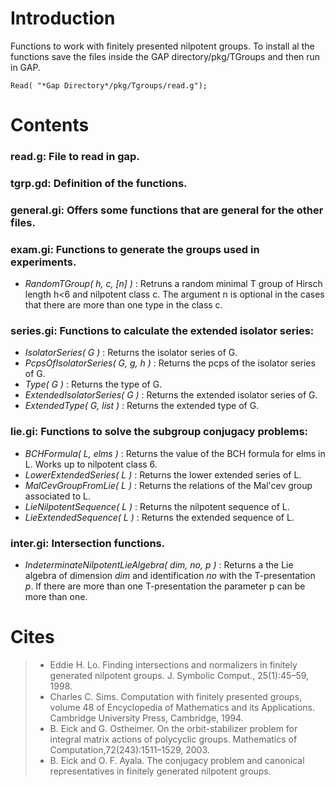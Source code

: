 # Introduction

Functions to work with finitely presented nilpotent groups.
To install al the functions save the files inside the GAP directory/pkg/TGroups and then run in GAP.
```
Read( "*Gap Directory*/pkg/Tgroups/read.g");
```

# Contents

### read.g:       File to read in gap.

### tgrp.gd:      Definition of the functions.

### general.gi:   Offers some functions that are general for the other files.

### exam.gi:      Functions to generate the groups used in experiments.
  - *RandomTGroup( h, c, [n] )* : Retruns a random minimal T group of Hirsch length h<6 and nilpotent class c. The argument n is optional in the cases that there are more than one type in the class c.

### series.gi: Functions to calculate the extended isolator series:
- *IsolatorSeries( G )* : Returns the isolator series of G.
- *PcpsOfIsolatorSeries( G, g, h )* : Returns the pcps of the isolator series of G.
- *Type( G )* : Returns the type of G.
- *ExtendedIsolatorSeries( G )* : Returns the extended isolator series of G.
- *ExtendedType( G, list )* : Returns the extended type of G.

### lie.gi: Functions to solve the subgroup conjugacy problems:
  - *BCHFormula( L, elms )* : Returns the value of the BCH formula for elms in L. Works up to nilpotent class 6.
  - *LowerExtendedSeries( L )* : Returns the lower extended series of L.
  - *MalCevGroupFromLie( L )* : Returns the relations of the Mal'cev group associated to L.
  - *LieNilpotentSequence( L )* : Returns the nilpotent sequence of L.
  - *LieExtendedSequence( L )* : Returns the extended sequence of L.
### inter.gi: Intersection functions.
  - *IndeterminateNilpotentLieAlgebra( dim, no, p )* : Returns a the Lie algebra of dimension *dim* and identification *no* with the T-presentation *p*. If there are more than one T-presentation the parameter p can be more than one.

# Cites

> - Eddie H. Lo. Finding intersections and normalizers in finitely generated nilpotent groups. J. Symbolic Comput., 25(1):45–59, 1998.
> - Charles C. Sims. Computation with finitely presented groups, volume 48 of Encyclopedia of Mathematics and its Applications. Cambridge University Press, Cambridge, 1994.
> - B. Eick and G. Ostheimer. On the orbit-stabilizer problem for integral matrix actions of polycyclic groups. Mathematics of Computation,72(243):1511–1529, 2003.
> - B. Eick and O. F. Ayala. The conjugacy problem and canonical representatives in finitely generated nilpotent groups.
